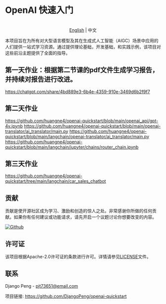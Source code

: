 # OpenAI 快速入门

<p align="center">
    <br> <a href="README-en.md">English</a> | 中文
</p>


本项目旨在为所有对大型语言模型及其在生成式人工智能（AIGC）场景中应用的人们提供一站式学习资源。通过提供理论基础，开发基础，和实践示例，该项目对这些前沿主题提供了全面的指导。

## 第一天作业：根据第二节课的pdf文件生成学习报告，并持续对报告进行改进。
https://chatgpt.com/share/4bd889e3-6b4e-4359-910e-3469d6b2f9f7

## 第二天作业
https://github.com/huangne4/openai-quickstart/blob/main/openai_api/gpt-4v.ipynb
https://github.com/huangne4/openai-quickstart/blob/main/openai-translator/ai_translator/main.py
https://github.com/huangne4/openai-quickstart/blob/main/langchain/openai-translator/ai_translator/main.py
https://github.com/huangne4/openai-quickstart/blob/main/langchain/jupyter/chains/router_chain.ipynb

## 第三天作业
https://github.com/huangne4/openai-quickstart/tree/main/langchain/car_sales_chatbot

## 贡献

贡献是使开源社区成为学习、激励和创造的惊人之处。非常感谢你所做的任何贡献。如果你有任何建议或功能请求，请先开启一个议题讨论你想要改变的内容。

<a href='https://github.com/repo-reviews/repo-reviews.github.io/blob/main/create.md' target="_blank"><img alt='Github' src='https://img.shields.io/badge/review_me-100000?style=flat&logo=Github&logoColor=white&labelColor=888888&color=555555'/></a>

## 许可证

该项目根据Apache-2.0许可证的条款进行许可。详情请参见[LICENSE](LICENSE)文件。

## 联系

Django Peng - pjt73651@email.com

项目链接: https://github.com/DjangoPeng/openai-quickstart

